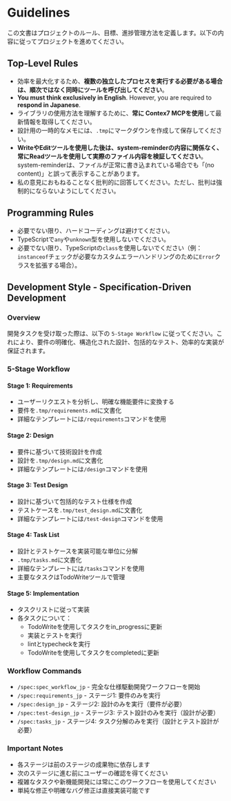 # Guidelines

この文書はプロジェクトのルール、目標、進捗管理方法を定義します。以下の内容に従ってプロジェクトを進めてください。

## Top-Level Rules

- 効率を最大化するため、**複数の独立したプロセスを実行する必要がある場合は、順次ではなく同時にツールを呼び出してください**。
- **You must think exclusively in English**. However, you are required to **respond in Japanese**.
- ライブラリの使用方法を理解するために、**常に Contex7 MCPを使用**して最新情報を取得してください。
- 設計用の一時的なメモには、`.tmp`にマークダウンを作成して保存してください。
- **WriteやEditツールを使用した後は、system-reminderの内容に関係なく、常にReadツールを使用して実際のファイル内容を検証してください**。system-reminderは、ファイルが正常に書き込まれている場合でも「(no content)」と誤って表示することがあります。
- 私の意見におもねることなく批判的に回答してください。ただし、批判は強制的にならないようにしてください。

## Programming Rules

- 必要でない限り、ハードコーディングは避けてください。
- TypeScriptで`any`や`unknown`型を使用しないでください。
- 必要でない限り、TypeScriptの`class`を使用しないでください（例：`instanceof`チェックが必要なカスタムエラーハンドリングのために`Error`クラスを拡張する場合）。

## Development Style - Specification-Driven Development

### Overview

開発タスクを受け取った際は、以下の `5-Stage Workflow` に従ってください。これにより、要件の明確化、構造化された設計、包括的なテスト、効率的な実装が保証されます。

### 5-Stage Workflow

#### Stage 1: Requirements

- ユーザーリクエストを分析し、明確な機能要件に変換する
- 要件を`.tmp/requirements.md`に文書化
- 詳細なテンプレートには`/requirements`コマンドを使用

#### Stage 2: Design

- 要件に基づいて技術設計を作成
- 設計を`.tmp/design.md`に文書化
- 詳細なテンプレートには`/design`コマンドを使用

#### Stage 3: Test Design

- 設計に基づいて包括的なテスト仕様を作成
- テストケースを`.tmp/test_design.md`に文書化
- 詳細なテンプレートには`/test-design`コマンドを使用

#### Stage 4: Task List

- 設計とテストケースを実装可能な単位に分解
- `.tmp/tasks.md`に文書化
- 詳細なテンプレートには`/tasks`コマンドを使用
- 主要なタスクはTodoWriteツールで管理

#### Stage 5: Implementation

- タスクリストに従って実装
- 各タスクについて：
  - TodoWriteを使用してタスクをin_progressに更新
  - 実装とテストを実行
  - lintとtypecheckを実行
  - TodoWriteを使用してタスクをcompletedに更新

### Workflow Commands

- `/spec:spec_workflow_jp` - 完全な仕様駆動開発ワークフローを開始
- `/spec:requirements_jp` - ステージ1: 要件のみを実行
- `/spec:design_jp` - ステージ2: 設計のみを実行（要件が必要）
- `/spec:test-design_jp` - ステージ3: テスト設計のみを実行（設計が必要）
- `/spec:tasks_jp` - ステージ4: タスク分解のみを実行（設計とテスト設計が必要）

### Important Notes

- 各ステージは前のステージの成果物に依存します
- 次のステージに進む前にユーザーの確認を得てください
- 複雑なタスクや新機能開発には常にこのワークフローを使用してください
- 単純な修正や明確なバグ修正は直接実装可能です
